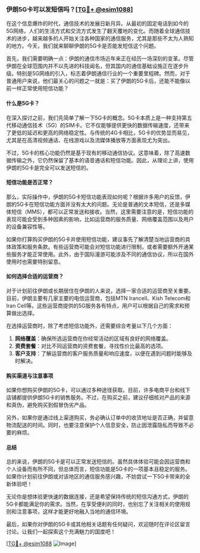 ### 伊朗5G卡可以发短信吗？[[TG💪+ @esim1088](https://t.me/s/esim1088)]

在这个信息爆炸的时代，通信技术的发展日新月异。从最初的固定电话到如今的5G网络，人们的生活方式和交流方式发生了翻天覆地的变化。而随着全球通信技术的进步，越来越多的人开始关注各种国家的通信服务，尤其是那些不太为人熟知的地方。今天，我们就来聊聊伊朗的5G卡是否能发短信这个问题。

首先，我们需要明确一点：伊朗的通信市场近年来正在经历一场深刻的变革。尽管伊朗在全球范围内并不以先进的科技闻名，但其国内的通信基础设施正在逐步升级。特别是5G网络的引入，标志着伊朗通信行业的一个重要里程碑。然而，对于普通用户来说，他们最关心的问题之一就是：买了伊朗的5G卡后，还能不能像以前一样正常使用短信功能？

#### 什么是5G卡？

在深入探讨之前，我们先简单了解一下5G卡的概念。5G卡本质上是一种支持第五代移动通信技术（5G）的SIM卡。它不仅能够提供更快的数据传输速度，还带来了更低的延迟和更高的网络稳定性。与传统的4G卡相比，5G卡的优势显而易见，尤其是在高清视频通话、在线游戏以及流媒体播放等方面表现尤为突出。

不过，5G卡的核心功能仍然是基于现有的移动通信协议。这意味着，除了高速数据传输之外，它仍然保留了基本的语音通话和短信功能。因此，从理论上讲，使用伊朗的5G卡是完全可以发送短信的。

#### 短信功能是否正常？

那么，实际操作中，伊朗的5G卡短信功能表现如何呢？根据许多用户的反馈，伊朗的5G卡在短信功能方面并没有太大的问题。无论是普通的文本短信，还是多媒体短信（MMS），都可以正常发送和接收。当然，这里需要注意的是，短信功能的表现可能会受到多种因素的影响，比如运营商的服务质量、网络覆盖范围以及用户的设备兼容性等。

如果你打算购买伊朗的5G卡并使用短信功能，建议事先了解清楚当地运营商的具体政策和服务条款。有些运营商可能会对短信功能进行限制，或者需要额外开通某些服务才能正常使用。此外，由于国际漫游可能涉及不同的通信协议，所以在国外使用时也需要特别留意。

#### 如何选择合适的运营商？

对于计划前往伊朗或长期居住在伊朗的人来说，选择一家合适的运营商至关重要。目前，伊朗主要有几家主要的电信运营商，包括MTN Irancell、Kish Telecom和Iran Cell等。这些运营商提供的5G服务各有特点，用户可以根据自己的需求和预算做出选择。

在选择运营商时，除了考虑短信功能外，还需要综合考量以下几个方面：

1. **网络覆盖**：确保所选运营商在你经常活动的区域有良好的网络覆盖。
2. **资费套餐**：对比不同运营商的资费套餐，寻找性价比最高的选项。
3. **客户支持**：了解运营商的客户服务质量和响应速度，以便在遇到问题时能够及时解决。

#### 购买渠道与注意事项

如果你想购买伊朗的5G卡，可以通过多种途径获取。目前，许多电商平台和线下店铺都提供伊朗5G卡的销售服务。不过，在购买之前，建议仔细核对产品的来源和真伪，避免购买到假冒伪劣产品。

另外，如果你是通过线上渠道购买，务必确认订单中的收货地址是否正确，并留意物流配送的时间。同时，也要注意保护个人信息安全，防止因泄露隐私而导致不必要的麻烦。

#### 总结

总的来说，伊朗的5G卡是可以正常发送短信的。虽然具体体验可能会因运营商和个人设备而有所不同，但总体而言，短信功能是5G卡的一项基本且稳定的服务。如果你计划前往伊朗或对该地区的通信服务感兴趣，不妨尝试一下5G卡带来的全新体验吧！

无论你是想体验更快速的数据连接，还是希望保持传统的短信沟通方式，伊朗的5G卡都能满足你的需求。当然，在享受便利的同时，也别忘了关注相关的使用规则和注意事项，这样才能更好地融入当地的通信环境。

最后，如果你对伊朗的5G卡或其他相关话题有任何疑问，欢迎随时在评论区留言讨论。让我们一起探索这个充满魅力的国度吧！

[[TG💪+ @esim1088](https://t.me/s/esim1088) ![Image](https://i.postimg.cc/4NQfJmqS/Snipaste-2025-05-13-00-14-12.png)]